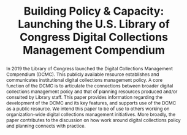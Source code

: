 ---
abstract: 'In 2019 the Library of Congress launched the Digital Collections Management
  Compendium (DCMC). This publicly available resource establishes and communicates
  institutional digital collections management policy. A core function of the DCMC
  is to articulate the connections between broader digital collections management
  policy and that of planning resources produced and/or consulted by Library staff.
  This paper provides information regarding the development of the DCMC and its key
  features, and supports use of the DCMC as a public resource. We intend this paper
  to be of use to others working on organization-wide digital collections management
  initiatives. More broadly, the paper contributes to the discussion on how work around
  digital collections policy and planning connects with practice.

  '
creators:
- Owens, Trevor
- Salas, Camille
- Johnston, Jesse
- Cassidy-Amstutz, Andrew
- Gonzalez-Fernandez, Pedro
- Darby, Kristy
date: null
document_url: https://services.phaidra.univie.ac.at/api/object/o:1424886/download
grand_parent: iPRES
institutions:
- Library of Congress
- U.S. Library of Congress
- University of Michigan
keywords:
- policy
- planning
- storage systems
landing_page_url: https://phaidra.univie.ac.at/o:1424886
language: eng
layout: publication
license: CC BY 4.0 International
notes_url: null
parent: iPRES 2021
publication_type: paper
size: 245245
slides_url: null
source_name: iPRES
title: 'Building Policy & Capacity: Launching the U.S. Library of Congress Digital
  Collections Management Compendium'
year: 2021
---